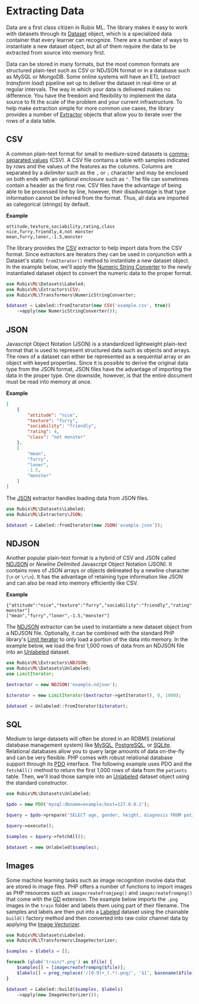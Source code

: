 # Extracting Data
Data are a first class citizen in Rubix ML. The library makes it easy to work with datasets through its [Dataset](datasets/api.md) object, which is a specialized data container that every learner can recognize. There are a number of ways to instantiate a new dataset object, but all of them require the data to be extracted from source into memory first.

Data can be stored in many formats, but the most common formats are structured plain-text such as CSV or NDJSON format or in a database such as MySQL or MongoDB. Some online systems will have an ETL (*extract transform load*) pipeline set up to deliver the dataset in real-time or at regular intervals. The way in which your data is delivered makes no difference. You have the freedom and flexibility to implement the data source to fit the scale of the problem and your current infrastructure. To help make extraction simple for more common use cases, the library provides a number of [Extractor](extractors/api.md) objects that allow you to iterate over the rows of a data table.

## CSV
A common plain-text format for small to medium-sized datasets is [comma-separated values](https://en.wikipedia.org/wiki/Comma-separated_values) (CSV). A CSV file contains a table with samples indicated by rows and the values of the features as the columns. Columns are separated by a *delimiter* such as the `,` or `;` character and may be enclosed on both ends with an optional *enclosure* such as `"`. The file can sometimes contain a header as the first row. CSV files have the advantage of being able to be processed line by line, however, their disadvantage is that type information cannot be inferred from the format. Thus, all data are imported as categorical (strings) by default.

**Example**

```csv
attitude,texture,sociability,rating,class
nice,furry,friendly,4,not monster
mean,furry,loner,-1.5,monster
```

The library provides the [CSV](extractors/csv.md) extractor to help import data from the CSV format. Since extractors are iterators they can be used in conjunction with a Dataset's static `fromIterator()` method to instantiate a new dataset object. In the example below, we'll apply the [Numeric String Converter](transformers/numeric-string-converter.md) to the newly instantiated dataset object to convert the numeric data to the proper format.

```php
use Rubix\ML\Datasets\Labeled;
use Rubix\ML\Extractors\CSV;
use Rubix\ML\Transformers\NumericStringConverter;

$dataset = Labeled::fromIterator(new CSV('example.csv', true))
    ->apply(new NumericStringConverter());
```

## JSON
Javascript Object Notation (JSON) is a standardized lightweight plain-text format that is used to represent structured data such as objects and arrays. The rows of a dataset can either be represented as a sequential array or an object with keyed properties. Since it is possible to derive the original data type from the JSON format, JSON files have the advantage of importing the data in the proper type. One downside, however, is that the entire document must be read into memory at once.

**Example**

```json
[
    {
        "attitude": "nice",
        "texture": "furry",
        "sociability": "friendly",
        "rating": 4,
        "class": "not monster"
    },
    [
        "mean",
        "furry",
        "loner",
        -1.5,
        "monster"
    ]
]
```

The [JSON](extractors/json.md) extractor handles loading data from JSON files.

```php
use Rubix\ML\Datasets\Labeled;
use Rubix\ML\Extractors\JSON;

$dataset = Labeled::fromIterator(new JSON('example.json'));
```

## NDJSON
Another popular plain-text format is a hybrid of CSV and JSON called [NDJSON](http://ndjson.org/) or *Newline Delimited* Javascript Object Notation (JSON). It contains rows of JSON arrays or objects delineated by a newline character (`\n` or `\r\n`). It has the advantage of retaining type information like JSON and can also be read into memory efficiently like CSV.

**Example**

```ndjson
{"attitude":"nice","texture":"furry","sociability":"friendly","rating":4,"class":"not monster"}
["mean","furry","loner",-1.5,"monster"]
```

The [NDJSON](extractors/ndjson.md) extractor can be used to instantiate a new dataset object from a NDJSON file. Optionally, it can be combined with the standard PHP library's [Limit Iterator](https://www.php.net/manual/en/class.limititerator.php) to only load a portion of the data into memory. In the example below, we load the first 1,000 rows of data from an NDJSON file into an [Unlabeled](datasets/unlabeled.md) dataset.

```php
use Rubix\ML\Extractors\NDJSON;
use Rubix\ML\Datasets\Unlabeled;
use LimitIterator;

$extractor = new NDJSON('example.ndjson');

$iterator = new LimitIterator($extractor->getIterator(), 0, 1000);

$dataset = Unlabeled::fromIterator($iterator);
```

## SQL
Medium to large datasets will often be stored in an RDBMS (relational database management system) like [MySQL](https://www.mysql.com), [PostgreSQL](https://www.postgresql.org), or [SQLite](https://www.sqlite.org). Relational databases allow you to query large amounts of data on-the-fly and can be very flexible. PHP comes with robust relational database support through its [PDO](https://www.php.net/manual/en/book.pdo.php) interface. The following example uses PDO and the `fetchAll()` method to return the first 1,000 rows of data from the `patients` table. Then, we'll load those sample into an [Unlabeled](datasets/unlabeled.md) dataset object using the standard constructor.

```php
use Rubix\ML\Datasets\Unlabeled;

$pdo = new PDO('mysql:dbname=example;host=127.0.0.1');

$query = $pdo->prepare('SELECT age, gender, height, diagnosis FROM patients LIMIT 1000');

$query->execute();

$samples = $query->fetchAll();

$dataset = new Unlabeled($samples);
```

## Images
Some machine learning tasks such as image recognition involve data that are stored in image files. PHP offers a number of functions to import images as PHP resources such as `imagecreatefromjpeg()` and `imagecreatefrompng()` that come with the [GD](https://www.php.net/manual/en/book.image.php) extension. The example below imports the `.png` images in the `train` folder and labels them using part of their filename. The samples and labels are then put into a [Labeled](datasets/labeled.md) dataset using the chainable `build()` factory method and then converted into raw color channel data by applying the [Image Vectorizer](transformers/image-vectorizer.md).

```php
use Rubix\ML\Datasets\Labeled;
use Rubix\ML\Transformers\ImageVectorizer;

$samples = $labels = [];

foreach (glob('train/*.png') as $file) {
    $samples[] = [imagecreatefrompng($file)];
    $labels[] = preg_replace('/[0-9]+_(.*).png/', '$1', basename($file));
}

$dataset = Labeled::build($samples, $labels)
    ->apply(new ImageVectorizer());
```